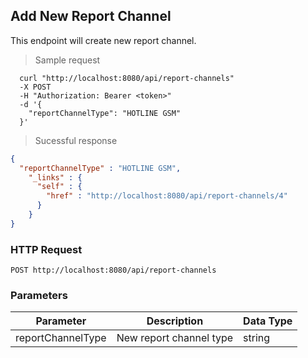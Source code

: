 ## Add New Report Channel
This endpoint will create new report channel.

> Sample request

```shell
  curl "http://localhost:8080/api/report-channels"
  -X POST
  -H "Authorization: Bearer <token>"
  -d '{
    "reportChannelType": "HOTLINE GSM"
  }'
```

> Sucessful response

```json
{
  "reportChannelType" : "HOTLINE GSM",
    "_links" : {
      "self" : {
        "href" : "http://localhost:8080/api/report-channels/4"
      }
    }
}
```

### HTTP Request

`POST http://localhost:8080/api/report-channels`

###  Parameters

Parameter | Description | Data Type
--------- | ----------- | ---------
reportChannelType | New report channel type | string
